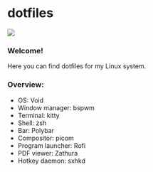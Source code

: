 # dotfiles

![](https://0x0.st/oirf.png)

### Welcome!
Here you can find dotfiles for my Linux system.

### Overview:
- OS: Void
- Window manager: bspwm
- Terminal: kitty
- Shell: zsh
- Bar: Polybar
- Compositor: picom
- Program launcher: Rofi
- PDF viewer: Zathura
- Hotkey daemon: sxhkd
